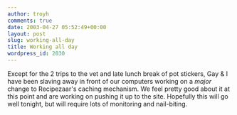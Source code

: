```yaml
---
author: troyh
comments: true
date: 2003-04-27 05:52:49+00:00
layout: post
slug: working-all-day
title: Working all day
wordpress_id: 2030
---
```


Except for the 2 trips to the vet and late lunch break of pot stickers, Gay & I have been slaving away in front of our computers working on a _major_ change to Recipezaar's caching mechanism. We feel pretty good about it at this point and are working on pushing it up to the site. Hopefully this will go well tonight, but will require lots of monitoring and nail-biting.
